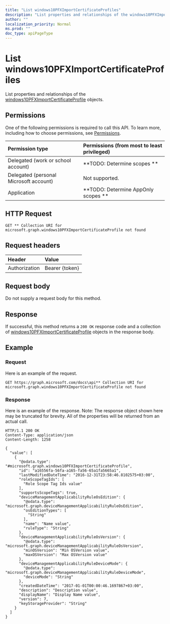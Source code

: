 ```yaml
---
title: "List windows10PFXImportCertificateProfiles"
description: "List properties and relationships of the windows10PFXImportCertificateProfile objects."
author: ""
localization_priority: Normal
ms.prod: ""
doc_type: apiPageType
---
```


# List windows10PFXImportCertificateProfiles

List properties and relationships of the [windows10PFXImportCertificateProfile](../resources/windows10pfximportcertificateprofile.md) objects.

## Permissions
One of the following permissions is required to call this API. To learn more, including how to choose permissions, see [Permissions](/concepts/permissions-reference.md).

|Permission type|Permissions (from most to least privileged)|
|:---|:---|
|Delegated (work or school account)|**TODO: Determine scopes **|
|Delegated (personal Microsoft account)|Not supported.|
|Application|**TODO: Determine AppOnly scopes **|

## HTTP Request
<!-- {
  "blockType": "ignored"
}
-->
``` http
GET ** Collection URI for microsoft.graph.windows10PFXImportCertificateProfile not found
```

## Request headers
|Header|Value|
|:---|:---|
|Authorization|Bearer {token}|

## Request body
Do not supply a request body for this method.

## Response
If successful, this method returns a `200 OK` response code and a collection of [windows10PFXImportCertificateProfile](../resources/windows10pfximportcertificateprofile.md) objects in the response body.

## Example

### Request
Here is an example of the request.
<!-- {
  "blockType": "request",
  "name": "get_windows10pfximportcertificateprofile"
}
-->
``` http
GET https://graph.microsoft.com/docs\api** Collection URI for microsoft.graph.windows10PFXImportCertificateProfile not found
```

### Response
Here is an example of the response. Note: The response object shown here may be truncated for brevity. All of the properties will be returned from an actual call.
<!-- {
  "blockType": "response",
  "truncated": true,
  "@odata.type": "collection(microsoft.graph.windows10pfximportcertificateprofile)"
}
-->
``` http
HTTP/1.1 200 OK
Content-Type: application/json
Content-Length: 1258

{
  "value": [
    {
      "@odata.type": "#microsoft.graph.windows10PFXImportCertificateProfile",
      "id": "a16556fa-56fa-a165-fa56-65a1fa5665a1",
      "lastModifiedDateTime": "2016-12-31T23:58:46.8102575+03:00",
      "roleScopeTagIds": [
        "Role Scope Tag Ids value"
      ],
      "supportsScopeTags": true,
      "deviceManagementApplicabilityRuleOsEdition": {
        "@odata.type": "microsoft.graph.deviceManagementApplicabilityRuleOsEdition",
        "osEditionTypes": [
          "String"
        ],
        "name": "Name value",
        "ruleType": "String"
      },
      "deviceManagementApplicabilityRuleOsVersion": {
        "@odata.type": "microsoft.graph.deviceManagementApplicabilityRuleOsVersion",
        "minOSVersion": "Min OSVersion value",
        "maxOSVersion": "Max OSVersion value"
      },
      "deviceManagementApplicabilityRuleDeviceMode": {
        "@odata.type": "microsoft.graph.deviceManagementApplicabilityRuleDeviceMode",
        "deviceMode": "String"
      },
      "createdDateTime": "2017-01-01T00:00:46.1697867+03:00",
      "description": "Description value",
      "displayName": "Display Name value",
      "version": 7,
      "keyStorageProvider": "String"
    }
  ]
}
```


